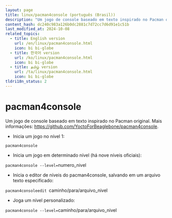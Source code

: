 ```yaml
---
layout: page
title: linux/pacman4console (português (Brasil))
description: "Um jogo de console baseado em texto inspirado no Pacman original."
content_hash: dc240c983a126b0dc2881c7d72cc7d6d91e1c51b
last_modified_at: 2024-10-08
related_topics:
  - title: English version
    url: /en/linux/pacman4console.html
    icon: bi bi-globe
  - title: 한국어 version
    url: /ko/linux/pacman4console.html
    icon: bi bi-globe
  - title: தமிழ் version
    url: /ta/linux/pacman4console.html
    icon: bi bi-globe
tldri18n_status: 2
---
```

# pacman4console

Um jogo de console baseado em texto inspirado no Pacman original.
Mais informações: <https://github.com/YoctoForBeaglebone/pacman4console>.

- Inicia um jogo no nível 1:

`pacman4console`

- Inicia um jogo em determinado nível (há nove níveis oficiais):

`pacman4console --level=`<span class="tldr-var badge badge-pill bg-dark-lm bg-white-dm text-white-lm text-dark-dm font-weight-bold">numero_nivel</span>

- Inicia o editor de níveis do pacman4console, salvando em um arquivo texto especificado:

`pacman4consoleedit `<span class="tldr-var badge badge-pill bg-dark-lm bg-white-dm text-white-lm text-dark-dm font-weight-bold">caminho/para/arquivo_nivel</span>

- Joga um nível personalizado:

`pacman4console --level=`<span class="tldr-var badge badge-pill bg-dark-lm bg-white-dm text-white-lm text-dark-dm font-weight-bold">caminho/para/arquivo_nivel</span>
